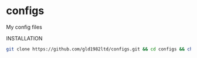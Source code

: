 configs
=======

My config files

INSTALLATION
```bash
git clone https://github.com/gld1982ltd/configs.git && cd configs && chmod +x INSTALL && ./INSTALL
```
